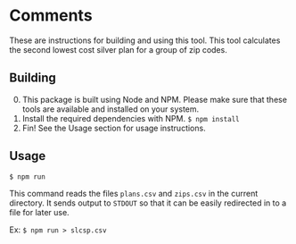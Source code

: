 # Comments

These are instructions for building and using this tool. This tool calculates the second lowest cost silver plan for a group of zip codes.

## Building

0. This package is built using Node and NPM. Please make sure that these tools are available and installed on your system.
1. Install the required dependencies with NPM. `$ npm install`
2. Fin! See the Usage section for usage instructions.

## Usage

```$ npm run```

This command reads the files `plans.csv` and `zips.csv` in the current directory. It sends output to `STDOUT` so that it can be easily redirected in to a file for later use.

Ex: ```$ npm run > slcsp.csv```
